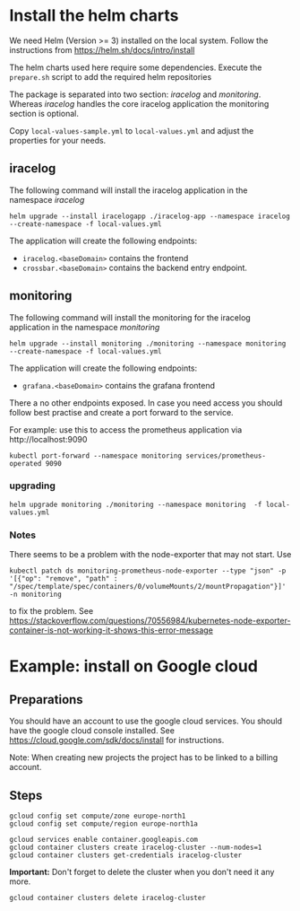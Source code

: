 # Install the helm charts

We need Helm (Version >= 3) installed on the local system. Follow the instructions from https://helm.sh/docs/intro/install

The helm charts used here require some dependencies. 
Execute the `prepare.sh` script to add the required helm repositories

The package is separated into two section: *iracelog* and *monitoring*. 
Whereas *iracelog* handles the core iracelog application the monitoring section is optional. 

Copy `local-values-sample.yml` to `local-values.yml` and adjust the properties for your needs.

## iracelog
The following command will install the iracelog application in the namespace *iracelog*
```console
helm upgrade --install iracelogapp ./iracelog-app --namespace iracelog --create-namespace -f local-values.yml
```
The application will create the following endpoints:
- `iracelog.<baseDomain>` contains the frontend
- `crossbar.<baseDomain>` contains the backend entry endpoint. 

## monitoring
The following command will install the monitoring for the iracelog application in the namespace *monitoring*
```console
helm upgrade --install monitoring ./monitoring --namespace monitoring --create-namespace -f local-values.yml
```

The application will create the following endpoints:
- `grafana.<baseDomain>` contains the grafana frontend

There a no other endpoints exposed. In case you need access you should follow best practise and create a port forward to the service.

For example:
use this to access the prometheus application via http://localhost:9090
```console
kubectl port-forward --namespace monitoring services/prometheus-operated 9090
```
### upgrading 

```console
helm upgrade monitoring ./monitoring --namespace monitoring  -f local-values.yml
```

### Notes
There seems to be a problem with the node-exporter that may not start. Use
```console
kubectl patch ds monitoring-prometheus-node-exporter --type "json" -p '[{"op": "remove", "path" : "/spec/template/spec/containers/0/volumeMounts/2/mountPropagation"}]' -n monitoring
```
to fix the problem.
See https://stackoverflow.com/questions/70556984/kubernetes-node-exporter-container-is-not-working-it-shows-this-error-message


# Example: install on Google cloud

## Preparations
You should have an account to use the google cloud services.
You should have the google cloud console installed. See https://cloud.google.com/sdk/docs/install for instructions.

Note: When creating new projects the project has to be linked to a billing account. 
## Steps
```console
gcloud config set compute/zone europe-north1
gcloud config set compute/region europe-north1a

gcloud services enable container.googleapis.com
gcloud container clusters create iracelog-cluster --num-nodes=1
gcloud container clusters get-credentials iracelog-cluster

```

**Important:** Don't forget to delete the cluster when you don't need it any more.

```console
gcloud container clusters delete iracelog-cluster
```
